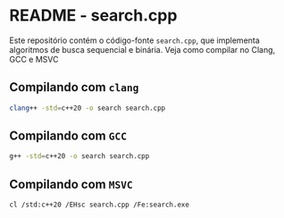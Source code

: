 # README - search.cpp

Este repositório contém o código-fonte `search.cpp`, que implementa algoritmos de busca sequencial e binária. Veja como compilar no Clang, GCC e MSVC

## Compilando com `clang`

   ```bash
   clang++ -std=c++20 -o search search.cpp
   ```

## Compilando com `GCC`

   ```bash
   g++ -std=c++20 -o search search.cpp
   ```

## Compilando com `MSVC`

   ```bash
   cl /std:c++20 /EHsc search.cpp /Fe:search.exe
   ```




   
